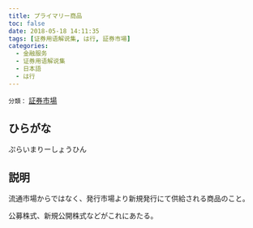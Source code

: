 ```yaml
---
title: プライマリー商品
toc: false
date: 2018-05-18 14:11:35
tags: [证券用语解说集, は行, 証券市場]
categories:
  - 金融服务
  - 证券用语解说集
  - 日本語
  - は行
---
```


`分類：` [証券市場](/tags/証券市場/)

## ひらがな

ぷらいまりーしょうひん

## 説明

流通市場からではなく、発行市場より新規発行にて供給される商品のこと。

公募株式、新規公開株式などがこれにあたる。
